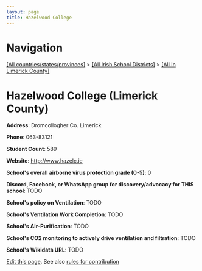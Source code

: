 ```yaml
---
layout: page
title: Hazelwood College
---
```

# Navigation

[[All countries/states/provinces]](../../..) > [[All Irish School Districts]](../..) > [[All In Limerick County]](..)

# Hazelwood College (Limerick County)

**Address**: Dromcollogher Co. Limerick

**Phone**: 063-83121

**Student Count**: 589

**Website**: <http://www.hazelc.ie>

**School's overall airborne virus protection grade (0-5)**: 0

**Discord, Facebook, or WhatsApp group for discovery/advocacy for THIS school**: TODO

**School's policy on Ventilation**: TODO

**School's Ventilation Work Completion**: TODO

**School's Air-Purification**: TODO

**School's CO2 monitoring to actively drive ventilation and filtration**: TODO

**School's Wikidata URL**: TODO


[Edit this page](https://github.com/ventilate-schools/Ireland/edit/main/./Limerick_County/Hazelwood_College.md). See also [rules for contribution](../../../contribution-rules/)